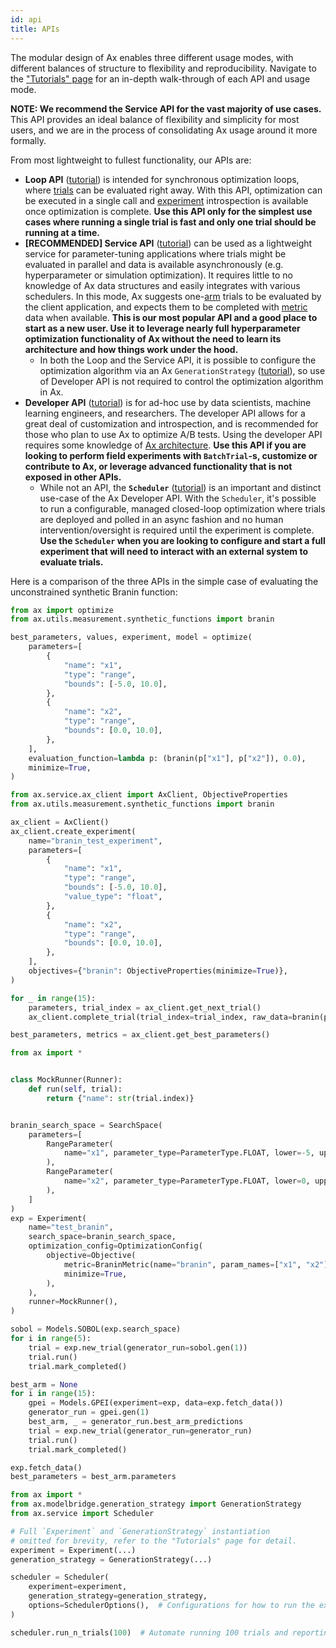 ```yaml
---
id: api
title: APIs
---
```


The modular design of Ax enables three different usage modes, with different
balances of structure to flexibility and reproducibility. Navigate to the
["Tutorials" page](/tutorials) for an in-depth walk-through of each API and
usage mode.

**NOTE: We recommend the Service API for the vast majority of use cases.** This
API provides an ideal balance of flexibility and simplicity for most users, and
we are in the process of consolidating Ax usage around it more formally.

From most lightweight to fullest functionality, our APIs are:

- **Loop API** ([tutorial](/tutorials/gpei_hartmann_loop.html)) is intended for
  synchronous optimization loops, where [trials](glossary.md#trial) can be
  evaluated right away. With this API, optimization can be executed in a single
  call and [experiment](glossary.md#experiment) introspection is available once
  optimization is complete. **Use this API only for the simplest use cases where
  running a single trial is fast and only one trial should be running at a
  time.**
- **[RECOMMENDED] Service API**
  ([tutorial](/tutorials/gpei_hartmann_service.html)) can be used as a
  lightweight service for parameter-tuning applications where trials might be
  evaluated in parallel and data is available asynchronously (e.g.
  hyperparameter or simulation optimization). It requires little to no knowledge
  of Ax data structures and easily integrates with various schedulers. In this
  mode, Ax suggests one-[arm](glossary.md#arm) trials to be evaluated by the
  client application, and expects them to be completed with
  [metric](glossary.md#metric) data when available. **This is our most popular
  API and a good place to start as a new user. Use it to leverage nearly full
  hyperparameter optimization functionality of Ax without the need to learn its
  architecture and how things work under the hood.**
  - In both the Loop and the Service API, it is possible to configure the
    optimization algorithm via an Ax `GenerationStrategy`
    ([tutorial](/tutorials/generation_strategy.html)), so use of Developer API
    is not required to control the optimization algorithm in Ax.
- **Developer API** ([tutorial](/tutorials/gpei_hartmann_developer.html)) is for
  ad-hoc use by data scientists, machine learning engineers, and researchers.
  The developer API allows for a great deal of customization and introspection,
  and is recommended for those who plan to use Ax to optimize A/B tests. Using
  the developer API requires some knowledge of [Ax architecture](core.md). **Use
  this API if you are looking to perform field experiments with `BatchTrial`-s,
  customize or contribute to Ax, or leverage advanced functionality that is not
  exposed in other APIs.**
  - While not an API, the **`Scheduler`**
    ([tutorial](/tutorials/scheduler.html)) is an important and distinct
    use-case of the Ax Developer API. With the `Scheduler`, it's possible to run
    a configurable, managed closed-loop optimization where trials are deployed
    and polled in an async fashion and no human intervention/oversight is
    required until the experiment is complete. **Use the `Scheduler` when you
    are looking to configure and start a full experiment that will need to
    interact with an external system to evaluate trials.**

Here is a comparison of the three APIs in the simple case of evaluating the
unconstrained synthetic Branin function:

<!--DOCUSAURUS_CODE_TABS-->
<!--Loop-->

```py
from ax import optimize
from ax.utils.measurement.synthetic_functions import branin

best_parameters, values, experiment, model = optimize(
    parameters=[
        {
            "name": "x1",
            "type": "range",
            "bounds": [-5.0, 10.0],
        },
        {
            "name": "x2",
            "type": "range",
            "bounds": [0.0, 10.0],
        },
    ],
    evaluation_function=lambda p: (branin(p["x1"], p["x2"]), 0.0),
    minimize=True,
)
```

<!--Service-->

```py
from ax.service.ax_client import AxClient, ObjectiveProperties
from ax.utils.measurement.synthetic_functions import branin

ax_client = AxClient()
ax_client.create_experiment(
    name="branin_test_experiment",
    parameters=[
        {
            "name": "x1",
            "type": "range",
            "bounds": [-5.0, 10.0],
            "value_type": "float",
        },
        {
            "name": "x2",
            "type": "range",
            "bounds": [0.0, 10.0],
        },
    ],
    objectives={"branin": ObjectiveProperties(minimize=True)},
)

for _ in range(15):
    parameters, trial_index = ax_client.get_next_trial()
    ax_client.complete_trial(trial_index=trial_index, raw_data=branin(parameters["x1"], parameters["x2"]))

best_parameters, metrics = ax_client.get_best_parameters()
```

<!--Developer-->

```py
from ax import *


class MockRunner(Runner):
    def run(self, trial):
        return {"name": str(trial.index)}


branin_search_space = SearchSpace(
    parameters=[
        RangeParameter(
            name="x1", parameter_type=ParameterType.FLOAT, lower=-5, upper=10
        ),
        RangeParameter(
            name="x2", parameter_type=ParameterType.FLOAT, lower=0, upper=15
        ),
    ]
)
exp = Experiment(
    name="test_branin",
    search_space=branin_search_space,
    optimization_config=OptimizationConfig(
        objective=Objective(
            metric=BraninMetric(name="branin", param_names=["x1", "x2"]),
            minimize=True,
        ),
    ),
    runner=MockRunner(),
)

sobol = Models.SOBOL(exp.search_space)
for i in range(5):
    trial = exp.new_trial(generator_run=sobol.gen(1))
    trial.run()
    trial.mark_completed()

best_arm = None
for i in range(15):
    gpei = Models.GPEI(experiment=exp, data=exp.fetch_data())
    generator_run = gpei.gen(1)
    best_arm, _ = generator_run.best_arm_predictions
    trial = exp.new_trial(generator_run=generator_run)
    trial.run()
    trial.mark_completed()

exp.fetch_data()
best_parameters = best_arm.parameters
```

<!--Scheduler-->

```py
from ax import *
from ax.modelbridge.generation_strategy import GenerationStrategy
from ax.service import Scheduler

# Full `Experiment` and `GenerationStrategy` instantiation
# omitted for brevity, refer to the "Tutorials" page for detail.
experiment = Experiment(...)
generation_strategy = GenerationStrategy(...)

scheduler = Scheduler(
    experiment=experiment,
    generation_strategy=generation_strategy,
    options=SchedulerOptions(),  # Configurations for how to run the experiment
)

scheduler.run_n_trials(100)  # Automate running 100 trials and reporting results
```

<!--END_DOCUSAURUS_CODE_TABS-->
